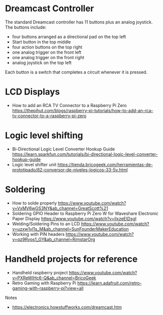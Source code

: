 # Dreamcast Controller

The standard Dreamcast controller has 11 buttons plus an analog joystick. The buttons include:

- four buttons arranged as a directional pad on the top left
- Start button in the top middle
- four action buttons on the top right
- one analog trigger on the front left
- one analog trigger on the front right
- analog joystick on the top left

Each button is a switch that completes a circuit whenever it is pressed.

# LCD Displays

- How to add an RCA TV Connector to a Raspberry Pi Zero https://thepihut.com/blogs/raspberry-pi-tutorials/how-to-add-an-rca-tv-connector-to-a-raspberry-pi-zero

# Logic level shifting
- Bi-Directional Logic Level Converter Hookup Guide https://learn.sparkfun.com/tutorials/bi-directional-logic-level-converter-hookup-guide
- Logic level shifter unit https://tienda.bricogeek.com/herramientas-de-prototipado/82-conversor-de-niveles-logicos-33-5v.html

# Soldering

- How to solde properly https://www.youtube.com/watch?v=VxMV6wGS3NY&ab_channel=GreatScott%21
- Soldering GPIO Header to Raspberry Pi Zero W for Waveshare Electronic Paper Display https://www.youtube.com/watch?v=iIxzeEIDsgI
- Welding/Soldering Pins to an LCD  https://www.youtube.com/watch?v=uzxw1yl1s_M&ab_channel=SunFounderMakerEducation
- Working with PIN headers https://www.youtube.com/watch?v=qz9Ryos1_GY&ab_channel=RimstarOrg

# Handheld projects for reference
- Handheld raspberry project https://www.youtube.com/watch?v=PXReWIHc6-Q&ab_channel=BricoGeek
- Retro Gaming with Raspberry Pi https://learn.adafruit.com/retro-gaming-with-raspberry-pi?view=all

Notes
- https://electronics.howstuffworks.com/dreamcast.htm
